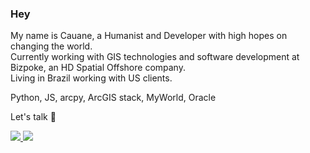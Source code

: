 ### Hey

My name is Cauane, a Humanist and Developer with high hopes on changing the world. <br/>
Currently working with GIS technologies and software development at Bizpoke, an HD Spatial Offshore company. <br/>
Living in Brazil working with US clients.

Python, JS, arcpy, ArcGIS stack, MyWorld, Oracle

Let's talk 💬

<a href="https://www.linkedin.com/in/CauaneAndrade"><img src="https://img.shields.io/badge/CauaneAndrade-0077B5?style=&logo=linkedin&logoColor=white" /> </a>
<a href="mailto:cauane.emanuela@hotmail.com"> <img src="https://img.shields.io/badge/cauane.emanuela@hotmail.com-0078D4?style=&logo=microsoft-outlook&logoColor=white" /> </a>
